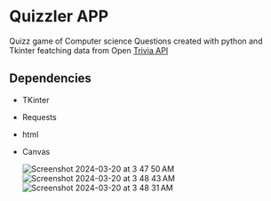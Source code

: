 # Quizzler APP

Quizz game of Computer science Questions created with python and Tkinter featching data from Open [Trivia API](https://opentdb.com/)

## Dependencies
- TKinter
- Requests
- html
- Canvas

  ![Screenshot 2024-03-20 at 3 47 50 AM](https://github.com/MikePeralta27/quizzler-app-start/assets/40365697/a003f9df-8f22-4051-9deb-8415a3d35db3)
  ![Screenshot 2024-03-20 at 3 48 43 AM](https://github.com/MikePeralta27/quizzler-app-start/assets/40365697/6cdc9215-a750-406f-b138-62a0cd9d3482)
  ![Screenshot 2024-03-20 at 3 48 31 AM](https://github.com/MikePeralta27/quizzler-app-start/assets/40365697/fea2e4f8-ddb0-4c8c-9ff4-10191cfbecbc)

